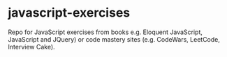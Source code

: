 # javascript-exercises

Repo for JavaScript exercises from books e.g. Eloquent JavaScript, JavaScript and JQuery) or code mastery sites (e.g. CodeWars, LeetCode, Interview Cake).


